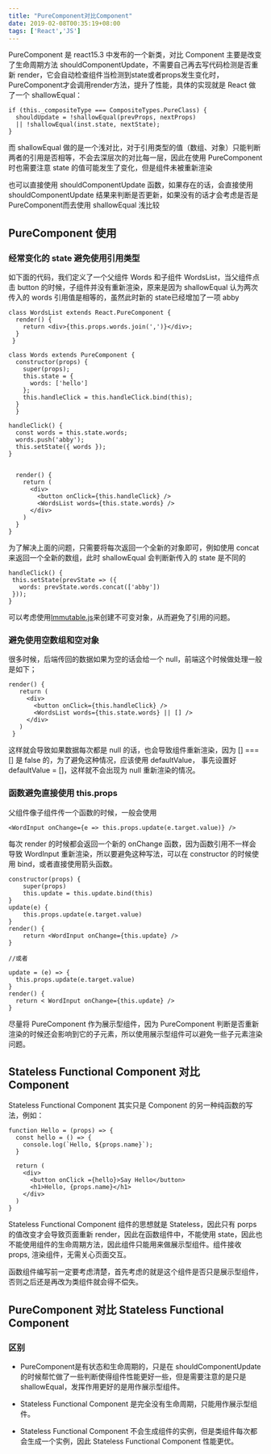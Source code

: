 ```yaml
---
title: "PureComponent对比Component"
date: 2019-02-08T00:35:19+08:00
tags: ['React','JS']
---
```


PureComponent 是 react15.3 中发布的一个新类，对比 Component 主要是改变了生命周期方法 shouldComponentUpdate，不需要自己再去写代码检测是否重新 render，它会自动检查组件当检测到state或者props发生变化时，PureComponent才会调用render方法，提升了性能，具体的实现就是 React 做了一个 shallowEqual：

```
if (this._compositeType === CompositeTypes.PureClass) {
  shouldUpdate = !shallowEqual(prevProps, nextProps)
  || !shallowEqual(inst.state, nextState);
}
```

而 shallowEqual 做的是一个浅对比，对于引用类型的值（数组、对象）只能判断两者的引用是否相等，不会去深层次的对比每一层，因此在使用 PureComponent 时也需要注意 state 的值可能发生了变化，但是组件未被重新渲染

也可以直接使用 shouldComponentUpdate 函数，如果存在的话，会直接使用 shouldComponentUpdate 结果来判断是否更新，如果没有的话才会考虑是否是 PureComponent而去使用 shallowEqual 浅比较

## PureComponent 使用

### 经常变化的 state 避免使用引用类型

如下面的代码，我们定义了一个父组件 Words 和子组件 WordsList，当父组件点击 button 的时候，子组件并没有重新渲染，原来是因为 shallowEqual 认为两次传入的 words 引用值是相等的，虽然此时新的 state已经增加了一项 abby

```
class WordsList extends React.PureComponent {
  render() {
    return <div>{this.props.words.join(',')}</div>;
  }
 }

class Words extends PureComponent {
  constructor(props) {
    super(props);
    this.state = {
      words: ['hello']
    };
    this.handleClick = this.handleClick.bind(this);
  }
  }

handleClick() {
  const words = this.state.words;
  words.push('abby');
  this.setState({ words });
}


  render() {
    return (
      <div>
        <button onClick={this.handleClick} />
        <WordsList words={this.state.words} />
      </div>
    )
  }
}
```

 为了解决上面的问题，只需要将每次返回一个全新的对象即可，例如使用 concat 来返回一个全新的数组，此时 shallowEqual 会判断新传入的 state 是不同的

 ```
handleClick() {
  this.setState(prevState => ({
    words: prevState.words.concat(['abby'])
  }));
}
 ```

可以考虑使用[Immutable.js](https://facebook.github.io/immutable-js/)来创建不可变对象，从而避免了引用的问题。

 ### 避免使用空数组和空对象

 很多时候，后端传回的数据如果为空的话会给一个 null，前端这个时候做处理一般是如下；

 ```
render() {
    return (
      <div>
        <button onClick={this.handleClick} />
        <WordsList words={this.state.words} || [] />
      </div>
    )
  }
 ```

这样就会导致如果数据每次都是 null 的话，也会导致组件重新渲染，因为 []
=== [] 是 false 的，为了避免这种情况，应该使用 defaultValue， 事先设置好 defaultValue = []，这样就不会出现为 null 重新渲染的情况。

### 函数避免直接使用 this.props

父组件像子组件传一个函数的时候，一般会使用

```
<WordInput onChange={e => this.props.update(e.target.value)} />
```

每次 render 的时候都会返回一个新的 onChange 函数，因为函数引用不一样会导致 WordInput 重新渲染，所以要避免这种写法，可以在 constructor 的时候使用 bind，或者直接使用箭头函数。
```
constructor(props) {
    super(props)
    this.update = this.update.bind(this)
}
update(e) {
    this.props.update(e.target.value)
}
render() {
    return <WordInput onChange={this.update} />
}

//或者

update = (e) => {
  this.props.update(e.target.value)
}
render() {
  return < WordInput onChange={this.update} />
}
```

尽量将 PureComponent 作为展示型组件，因为 PureComponent 判断是否重新渲染的时候还会影响到它的子元素，所以使用展示型组件可以避免一些子元素渲染问题。

## Stateless Functional Component 对比 Component

Stateless Functional Component 其实只是 Component 的另一种纯函数的写法，例如：

```
function Hello = (props) => {
  const hello = () => {
    console.log(`Hello, ${props.name}`);
  }

  return (
    <div>
      <button onClick ={hello}>Say Hello</button>
      <h1>Hello, {props.name}</h1>
    </div>
  )
}
```

Stateless Functional Component 组件的思想就是 Stateless，因此只有 porps 的值改变才会导致页面重新 render，因此在函数组件中，不能使用 state，因此也不能使用组件的生命周期方法，因此组件只能用来做展示型组件。组件接收 props, 渲染组件，无需关心页面交互。

函数组件编写前一定要考虑清楚，首先考虑的就是这个组件是否只是展示型组件，否则之后还是再改为类组件就会得不偿失。


## PureComponent 对比 Stateless Functional Component

### 区别

- PureComponent是有状态和生命周期的，只是在 shouldComponentUpdate 的时候帮忙做了一些判断使得组件性能更好一些，但是需要注意的是只是 shallowEqual，发挥作用更好的是用作展示型组件。

- Stateless Functional Component 是完全没有生命周期，只能用作展示型组件。
- Stateless Functional Component 不会生成组件的实例，但是类组件每次都会生成一个实例，因此 Stateless Functional Component 性能更优。